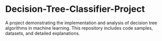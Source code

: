 # Decision-Tree-Classifier-Project
A project demonstrating the implementation and analysis of decision tree algorithms in machine learning. This repository includes code samples, datasets, and detailed explanations.
